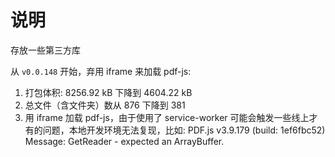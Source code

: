 # 说明

存放一些第三方库

从 `v0.0.148` 开始，弃用 iframe 来加载 pdf-js:

1. 打包体积: 8256.92 kB 下降到 4604.22 kB
2. 总文件（含文件夹）数从 876 下降到 381
3. 用 iframe 加载 pdf-js，由于使用了 service-worker 可能会触发一些线上才有的问题，本地开发环境无法复现，比如: PDF.js v3.9.179 (build: 1ef6fbc52)
Message: GetReader - expected an ArrayBuffer.